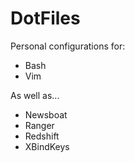 # DotFiles

Personal configurations for:

* Bash
* Vim

As well as...

* Newsboat
* Ranger
* Redshift
* XBindKeys
